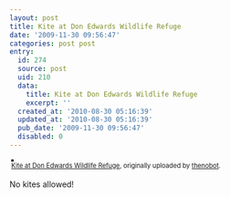 ```yaml
---
layout: post
title: Kite at Don Edwards Wildlife Refuge
date: '2009-11-30 09:56:47'
categories: post post
entry:
  id: 274
  source: post
  uid: 210
  data:
    title: Kite at Don Edwards Wildlife Refuge
    excerpt: ''
  created_at: '2010-08-30 05:16:39'
  updated_at: '2010-08-30 05:16:39'
  pub_date: '2009-11-30 09:56:47'
  disabled: 0
---
```


<div style="text-align: left; padding: 3px;">
<a href="http://www.flickr.com/photos/thenobot/4144626987/" title="photo sharing"><img src="http://farm3.static.flickr.com/2555/4144626987_e631318b21.jpg" style="border: solid 2px #000000;" alt="" /></a>
<br />
<span style="font-size: 0.8em; margin-top: 0px;"><a href="http://www.flickr.com/photos/thenobot/4144626987/">Kite at Don Edwards Wildlife Refuge</a>, originally uploaded by <a href="http://www.flickr.com/people/thenobot/">thenobot</a>.</span>
</div>
<p>
No kites allowed!
</p>
